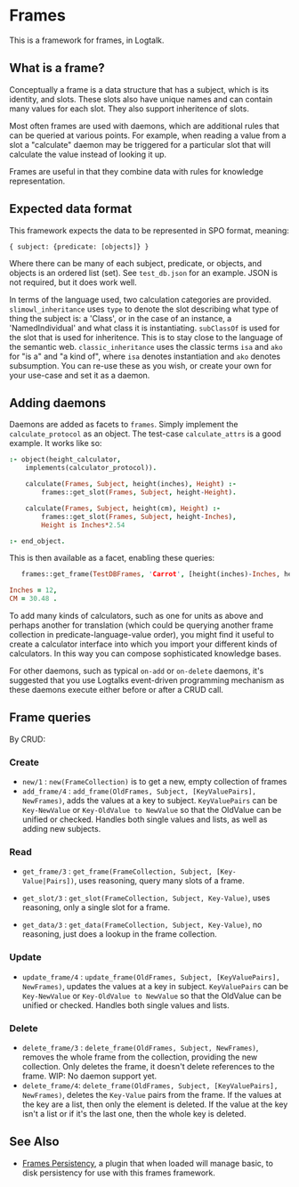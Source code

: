 # Frames

This is a framework for frames, in Logtalk.

## What is a frame?
Conceptually a frame is a data structure that has a subject, which is its
identity, and slots. These slots also have unique names and can contain many
values for each slot. They also support inheritence of slots.

Most often frames are used with daemons, which are additional rules that can be
queried at various points. For example, when reading a value from a slot a
"calculate" daemon may be triggered for a particular slot that will calculate
the value instead of looking it up.

Frames are useful in that they combine data with rules for knowledge
representation.

## Expected data format
This framework expects the data to be represented in SPO format, meaning:

```
{ subject: {predicate: [objects]} }
```

Where there can be many of each subject, predicate, or objects, and objects is
an ordered list (set). See `test_db.json` for an example. JSON is not required, but it does work well.

In terms of the language used, two calculation categories are provided.
`slimowl_inheritance` uses `type` to denote the slot describing
what type of thing the subject is: a 'Class', or in the case of an instance, a
'NamedIndividual' and what class it is instantiating. `subClassOf` is used for
the slot that is used for inheritence. This is to stay close to the language of
the semantic web. `classic_inheritance` uses the classic terms `isa` and `ako`
for "is a" and "a kind of", where `isa` denotes instantiation and `ako` denotes
subsumption. You can re-use these as you wish, or create your own for your
use-case and set it as a daemon.

## Adding daemons
Daemons are added as facets to `frames`. Simply implement the `calculate_protocol` as an object.
The test-case `calculate_attrs` is a good example. It works like so:

```prolog
:- object(height_calculator,
	implements(calculator_protocol)).

	calculate(Frames, Subject, height(inches), Height) :-
		frames::get_slot(Frames, Subject, height-Height).

	calculate(Frames, Subject, height(cm), Height) :-
		frames::get_slot(Frames, Subject, height-Inches),
		Height is Inches*2.54

:- end_object.
```

This is then available as a facet, enabling these queries:

```prolog
   frames::get_frame(TestDBFrames, 'Carrot', [height(inches)-Inches, height(cm)-CM]).

Inches = 12,
CM = 30.48 .
```

To add many kinds of calculators, such as one for units as above and perhaps
another for translation (which could be querying another frame collection in
predicate-language-value order), you might find it useful to create a
calculator interface into which you import your different kinds of calculators.
In this way you can compose sophisticated knowledge bases.

For other daemons, such as typical `on-add` or `on-delete` daemons, it's
suggested that you use Logtalks event-driven programming mechanism as these
daemons execute either before or after a CRUD call.

## Frame queries
By CRUD:

### Create

- `new/1` : `new(FrameCollection)` is to get a new, empty collection of frames
- `add_frame/4` : `add_frame(OldFrames, Subject, [KeyValuePairs], NewFrames)`,
   adds the values at a key to subject. `KeyValuePairs` can be `Key-NewValue`
   or `Key-OldValue to NewValue` so that the OldValue can be unified or
   checked. Handles both single values and lists, as well as adding new
   subjects.

### Read

- `get_frame/3` : `get_frame(FrameCollection, Subject, [Key-Value|Pairs])`, uses
	reasoning, query many slots of a frame.

- `get_slot/3` : `get_slot(FrameCollection, Subject, Key-Value)`, uses reasoning,
	only a single slot for a frame.

- `get_data/3` : `get_data(FrameCollection, Subject, Key-Value)`, no reasoning,
	just does a lookup in the frame collection.

### Update

- `update_frame/4` : `update_frame(OldFrames, Subject, [KeyValuePairs], NewFrames)`,
   updates the values at a key in subject. `KeyValuePairs` can be `Key-NewValue`
   or `Key-OldValue to NewValue` so that the OldValue can be unified or
   checked. Handles both single values and lists.

### Delete

- `delete_frame/3` : `delete_frame(OldFrames, Subject, NewFrames)`, removes the
	whole frame from the collection, providing the new collection. Only deletes
	the frame, it doesn't delete references to the frame. WIP: No daemon support
	yet.
- `delete_frame/4`: `delete_frame(OldFrames, Subject, [KeyValuePairs], NewFrames)`,
   deletes the `Key-Value` pairs from the frame. If the values at the key are a
   list, then only the element is deleted. If the value at the key isn't a list
   or if it's the last one, then the whole key is deleted.

## See Also

- [Frames Persistency](https://github.com/PaulBrownMagic/FramesPersistency), a
  plugin that when loaded will manage basic, to disk persistency for use with
  this frames framework.
